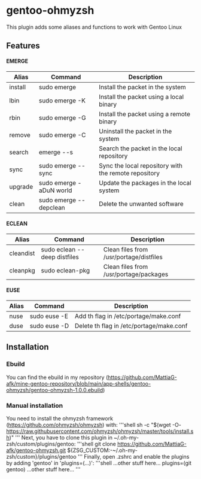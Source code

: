 # gentoo-ohmyzsh
This plugin adds some aliases and functions to work with Gentoo Linux

## Features
#### EMERGE
 
| Alias    | Command                            | Description                                                         |
|----------|------------------------------------|---------------------------------------------------------------------|
| install  | sudo emerge <atom>                 | Install the <atom> packet in the system                             |
| lbin     | sudo emerge -K <atom>              | Install the <atom> packet using a local binary                      |
| rbin     | sudo emerge -G <atom>              | Install the <atom> packet using a remote binary                     |
| remove   | sudo emerge -C <atom>              | Uninstall the <atom> packet in the system                           |
| search   | emerge --s <atom>                  | Search the <atom> packet in the local repository                    |
| sync     | sudo emerge --sync                 | Sync the local repository with the remote repository                |
| upgrade  | sudo emerge -aDuN world            | Update the packages in the local system                             |
| clean    | sudo emerge --depclean             | Delete the unwanted software                                        |
#### ECLEAN
 
| Alias    | Command                            | Description                                                         |
|----------|------------------------------------|---------------------------------------------------------------------|
| cleandist| sudo eclean --deep distfiles       | Clean files from /usr/portage/distfiles                             |
| cleanpkg | sudo eclean-pkg                    | Clean  files from /usr/portage/packages                             |
#### EUSE
 
| Alias    | Command                            | Description                                                         |
|----------|------------------------------------|---------------------------------------------------------------------|
| nuse     | sudo euse -E <use>                 | Add th <use> flag in /etc/portage/make.conf                         |
| duse     | sudo euse -D <use>                 | Delete th <use> flag in /etc/portage/make.conf                      |

## Installation
### Ebuild
You can find the ebuild in my repository (https://github.com/MattiaG-afk/mine-gentoo-repository/blob/main/app-shells/gentoo-ohmyzsh/gentoo-ohmyzsh-1.0.0.ebuild)
### Manual installation
You need to install the ohmyzsh framework (https://github.com/ohmyzsh/ohmyzsh) with:
'''shell
sh -c "$(wget -O- https://raw.githubusercontent.com/ohmyzsh/ohmyzsh/master/tools/install.sh)"
'''
Next, you have to clone this plugin in ~/.oh-my-zsh/custom/plugins/gentoo:
'''shell
git clone https://github.com/MattiaG-afk/gentoo-ohmyzsh.git ${ZSG_CUSTOM:-~/.oh-my-zsh/custom}/plugins/gentoo
'''
Finally, open .zshrc and enable the plugins by adding 'gentoo' in 'plugins=(...)':
'''shell
...other stuff here...
plugins=(git gentoo)
...other stuff here...
'''
